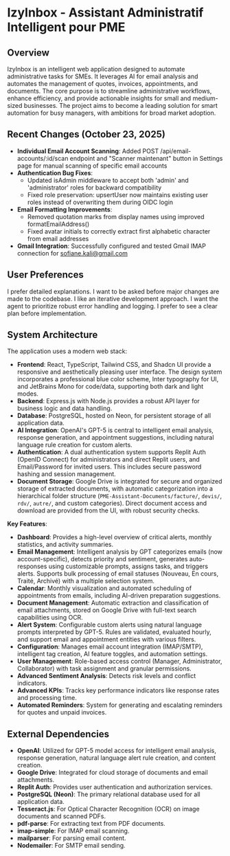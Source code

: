 # IzyInbox - Assistant Administratif Intelligent pour PME

## Overview
IzyInbox is an intelligent web application designed to automate administrative tasks for SMEs. It leverages AI for email analysis and automates the management of quotes, invoices, appointments, and documents. The core purpose is to streamline administrative workflows, enhance efficiency, and provide actionable insights for small and medium-sized businesses. The project aims to become a leading solution for smart automation for busy managers, with ambitions for broad market adoption.

## Recent Changes (October 23, 2025)
- **Individual Email Account Scanning**: Added POST /api/email-accounts/:id/scan endpoint and "Scanner maintenant" button in Settings page for manual scanning of specific email accounts
- **Authentication Bug Fixes**: 
  - Updated isAdmin middleware to accept both 'admin' and 'administrator' roles for backward compatibility
  - Fixed role preservation: upsertUser now maintains existing user roles instead of overwriting them during OIDC login
- **Email Formatting Improvements**: 
  - Removed quotation marks from display names using improved formatEmailAddress()
  - Fixed avatar initials to correctly extract first alphabetic character from email addresses
- **Gmail Integration**: Successfully configured and tested Gmail IMAP connection for sofiane.kali@gmail.com

## User Preferences
I prefer detailed explanations.
I want to be asked before major changes are made to the codebase.
I like an iterative development approach.
I want the agent to prioritize robust error handling and logging.
I prefer to see a clear plan before implementation.

## System Architecture
The application uses a modern web stack:
- **Frontend**: React, TypeScript, Tailwind CSS, and Shadcn UI provide a responsive and aesthetically pleasing user interface. The design system incorporates a professional blue color scheme, Inter typography for UI, and JetBrains Mono for code/data, supporting both dark and light modes.
- **Backend**: Express.js with Node.js provides a robust API layer for business logic and data handling.
- **Database**: PostgreSQL, hosted on Neon, for persistent storage of all application data.
- **AI Integration**: OpenAI's GPT-5 is central to intelligent email analysis, response generation, and appointment suggestions, including natural language rule creation for custom alerts.
- **Authentication**: A dual authentication system supports Replit Auth (OpenID Connect) for administrators and direct Replit users, and Email/Password for invited users. This includes secure password hashing and session management.
- **Document Storage**: Google Drive is integrated for secure and organized storage of extracted documents, with automatic categorization into a hierarchical folder structure (`PME-Assistant-Documents/facture/`, `devis/`, `rdv/`, `autre/`, and custom categories). Direct document access and download are provided from the UI, with robust security checks.

**Key Features**:
- **Dashboard**: Provides a high-level overview of critical alerts, monthly statistics, and activity summaries.
- **Email Management**: Intelligent analysis by GPT categorizes emails (now account-specific), detects priority and sentiment, generates auto-responses using customizable prompts, assigns tasks, and triggers alerts. Supports bulk processing of email statuses (Nouveau, En cours, Traité, Archivé) with a multiple selection system.
- **Calendar**: Monthly visualization and automated scheduling of appointments from emails, including AI-driven preparation suggestions.
- **Document Management**: Automatic extraction and classification of email attachments, stored on Google Drive with full-text search capabilities using OCR.
- **Alert System**: Configurable custom alerts using natural language prompts interpreted by GPT-5. Rules are validated, evaluated hourly, and support email and appointment entities with various filters.
- **Configuration**: Manages email account integration (IMAP/SMTP), intelligent tag creation, AI feature toggles, and automation settings.
- **User Management**: Role-based access control (Manager, Administrator, Collaborator) with task assignment and granular permissions.
- **Advanced Sentiment Analysis**: Detects risk levels and conflict indicators.
- **Advanced KPIs**: Tracks key performance indicators like response rates and processing time.
- **Automated Reminders**: System for generating and escalating reminders for quotes and unpaid invoices.

## External Dependencies
- **OpenAI**: Utilized for GPT-5 model access for intelligent email analysis, response generation, natural language alert rule creation, and content creation.
- **Google Drive**: Integrated for cloud storage of documents and email attachments.
- **Replit Auth**: Provides user authentication and authorization services.
- **PostgreSQL (Neon)**: The primary relational database used for all application data.
- **Tesseract.js**: For Optical Character Recognition (OCR) on image documents and scanned PDFs.
- **pdf-parse**: For extracting text from PDF documents.
- **imap-simple**: For IMAP email scanning.
- **mailparser**: For parsing email content.
- **Nodemailer**: For SMTP email sending.